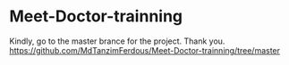 # Meet-Doctor-trainning
Kindly, go to the master brance for the project. Thank you.
https://github.com/MdTanzimFerdous/Meet-Doctor-trainning/tree/master
